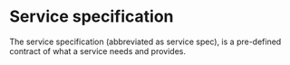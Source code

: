 # Service specification

The service specification (abbreviated as service spec), is a pre-defined contract of what a service needs and provides.